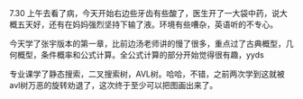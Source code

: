 7.30
上午去看了病，今天开始右边些牙齿有些酸了，医生开了一大袋中药，说大概五天好，还有在妈妈强烈坚持下输了液。环境有些嘈杂，英语听的不专心。

今天学了张宇版本的第一章，比前边汤老师讲的慢了很多，重点过了古典概型，几何概型，条件概率和公式计算。全公式计算的部分开始觉得很有趣，yyds

专业课学了静态搜索，二叉搜索树，AVL树。哈哈，不错，之前两次学到这就被avl树万恶的旋转劝退了，这次终于至少可以把图画出来了。



